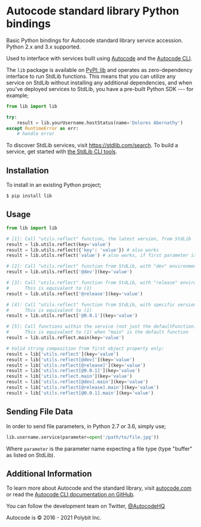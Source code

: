# Autocode standard library Python bindings

Basic Python bindings for Autocode standard library service accession. Python 2.x and 3.x supported.

Used to interface with services built using [Autocode](https://autocode.com) and
the [Autocode CLI](https://github.com/acode/cli).

The `lib` package is available on [PyPI: lib](https://pypi.python.org/pypi/lib) and
operates as zero-dependency interface to run StdLib functions. This means that
you can utilize any service on StdLib without installing any additional
dependencies, and when you've deployed services to StdLib, you have a pre-built
Python SDK --- for example;

```python
from lib import lib

try:
    result = lib.yourUsername.hostStatus(name='Dolores Abernathy')
except RuntimeError as err:
    # handle error
```

To discover StdLib services, visit https://stdlib.com/search. To build a service,
get started with [the StdLib CLI tools](https://github.com/stdlib/lib).

## Installation

To install in an existing Python project;

```shell
$ pip install lib
```

## Usage

```python
from lib import lib

# [1]: Call "utils.reflect" function, the latest version, from StdLib
result = lib.utils.reflect(key='value')
result = lib.utils.reflect({'key': 'value'}) # also works
result = lib.utils.reflect('value') # also works, if first parameter is "key"

# [2]: Call "utils.reflect" function from StdLib, with "dev" environment
result = lib.utils.reflect['@dev'](key='value')

# [3]: Call "utils.reflect" function from StdLib, with "release" environment
#      This is equivalent to (1)
result = lib.utils.reflect['@release'](key='value')

# [4]: Call "utils.reflect" function from StdLib, with specific version
#      This is equivalent to (1)
result = lib.utils.reflect['@0.0.1'](key='value')

# [5]: Call functions within the service (not just the defaultFunction)
#      This is equivalent to (1) when "main" is the default function
result = lib.utils.reflect.main(key='value')

# Valid string composition from first object property only:
result = lib['utils.reflect'](key='value')
result = lib['utils.reflect[@dev]'](key='value')
result = lib['utils.reflect[@release]'](key='value')
result = lib['utils.reflect[@0.0.1]'](key='value')
result = lib['utils.reflect.main'](key='value')
result = lib['utils.reflect[@dev].main'](key='value')
result = lib['utils.reflect[@release].main'](key='value')
result = lib['utils.reflect[@0.0.1].main'](key='value')
```

## Sending File Data

In order to send file parameters, in Python 2.7 or 3.6, simply use;

```python
lib.username.service(parameter=open('/path/to/file.jpg'))
```

Where `parameter` is the parameter name expecting a file type (type "buffer"
as listed on StdLib).

## Additional Information

To learn more about Autocode and the standard library, visit
[autocode.com](https://autocode.com) or read the
[Autocode CLI documentation on GitHub](https://github.com/acode/cli).

You can follow the development team on Twitter, [@AutocodeHQ](https://twitter.com/AutocodeHQ)

Autocode is &copy; 2016 - 2021 Polybit Inc.
